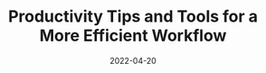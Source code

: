 ---
date: 2022-04-20
draft: true
publisher: smashingmag
tags:
  - link-lists
  - productivity
  - tips
  - tooling
target_url: https://www.smashingmagazine.com/2022/04/productivity-tips-tools/
title: Productivity Tips and Tools for a More Efficient Workflow
---